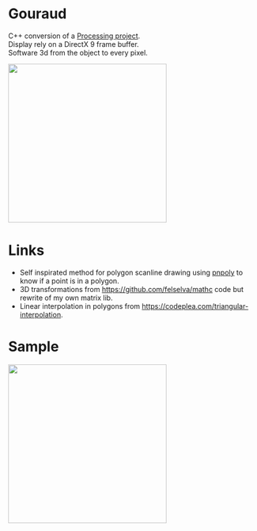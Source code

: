 # Gouraud

C++ conversion of a [Processing project](https://github.com/rodolphe74/Gouraud-Shading-from-Scratch).\
Display rely on a DirectX 9 frame buffer.\
Software 3d from the object to every pixel.

<img src="images/gouraud.gif" width=320>

# Links
- Self inspirated method for polygon scanline drawing using [pnpoly](https://wrfranklin.org/Research/Short_Notes/pnpoly.html) to know if a point is in a polygon.
- 3D transformations from https://github.com/felselva/mathc code but rewrite of my own matrix lib.
- Linear interpolation in polygons from https://codeplea.com/triangular-interpolation.

# Sample

<img src="images/torus.gif" width=320>
